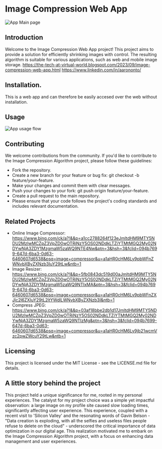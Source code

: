 # Image Compression Web App
![App Main page]('./static/images/main_page.png')

## Introduction
Welcome to the Image Compression Web App project! This project aims to provide a solution for efficiently shrinking images with control. The resulting algorithm is suitable for various applications, such as web and mobile image storage.
https://the-tech-at-virtual-world.blogspot.com/2023/09/image-compression-web-app.html
https://www.linkedin.com/in/aarononto/

## Installation.
This is a web app and can therefore be easily accesed over the web without installation.

## Usage 
![App usage flow]('./static/images/app_how_to.png')

## Contributing

We welcome contributions from the community. If you'd like to contribute to the Image Compression Algorithm project, please follow these guidelines:

- Fork the repository.
- Create a new branch for your feature or bug fix: git checkout -b feature/your-feature.
- Make your changes and commit them with clear messages.
- Push your changes to your fork: git push origin feature/your-feature.
- Create a pull request to the main repository.
- Please ensure that your code follows the project's coding standards and includes relevant documentation.

## Related Projects
- Online Image Compressor: https://www.bing.com/ck/a?!&&p=a1cc2788264f123eJmltdHM9MTY5NDU2MzIwMCZpZ3VpZD0wOTRiNzY5OS02NDdkLTZiYTMtMGQ2My02NDYwNjA3ZDY1MzgmaW5zaWQ9NTE4Nw&ptn=3&hsh=3&fclid=094b7699-647d-6ba3-0d63-6460607d6538&psq=image+compressor&u=a1aHR0cHM6Ly9pbWFnZWNvbXByZXNzb3IuY29tLw&ntb=1
- Image Resizer: https://www.bing.com/ck/a?!&&p=5fb0843dc519d00aJmltdHM9MTY5NDU2MzIwMCZpZ3VpZD0wOTRiNzY5OS02NDdkLTZiYTMtMGQ2My02NDYwNjA3ZDY1MzgmaW5zaWQ9NTIxMA&ptn=3&hsh=3&fclid=094b7699-647d-6ba3-0d63-6460607d6538&psq=image+compressor&u=a1aHR0cHM6Ly9pbWFnZXJlc2l6ZXIuY29tL2ltYWdlLWNvbXByZXNzb3I&ntb=1
- Compress JPEG: https://www.bing.com/ck/a?!&&p=03af18bbe2db1d17JmltdHM9MTY5NDU2MzIwMCZpZ3VpZD0wOTRiNzY5OS02NDdkLTZiYTMtMGQ2My02NDYwNjA3ZDY1MzgmaW5zaWQ9NTIzMg&ptn=3&hsh=3&fclid=094b7699-647d-6ba3-0d63-6460607d6538&psq=image+compressor&u=a1aHR0cHM6Ly9jb21wcmVzc2pwZWcuY29tLw&ntb=1
## Licensing
This project is licensed under the MIT License - see the LICENSE.md file for details.


## A little story behind the project
This project held a unique significance for me, rooted in my personal experiences. The catalyst for my project choice was a simple yet impactful observation: a large image on my profile site caused slow loading times, significantly affecting user experience. This experience, coupled with a recent visit to 'Silicon Valley' and the resonating words of Gavin Belson - "Data creation is exploding, with all the selfies and useless files people refuse to delete on the cloud" - underscored the critical importance of data optimization in our digital age. This realization motivated me to embark on the Image Compression Algorithm project, with a focus on enhancing data management and user experiences.